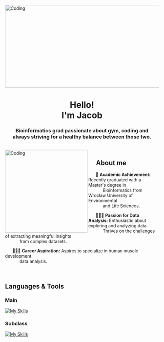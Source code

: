 <img src="https://github.com/user-attachments/assets/aea3ead6-3e1f-4f56-b16a-4287b9b7ad98" alt="Coding" align="center" width="1080" height="270">

<h1 align="center"> Hello!  
</br> I'm Jacob </h1>

<h3 align="center">Bioinformatics grad passionate about gym, coding and    
  </br> always striving for a healthy balance between those two.</h3>  

</br>

<img src="https://github.com/JakubKaniaLift/JakubKaniaLift/assets/138041287/c90fcd8e-d3de-4886-807b-0baafcd01f99" alt="Coding" align="left" width="270">

## &nbsp;&nbsp;&nbsp;&nbsp; About me

&nbsp;&nbsp;&nbsp;&nbsp;&nbsp;  📖 **Academic Achievement:** Recently graduated with a Master's degree in      
&nbsp;&nbsp;&nbsp;&nbsp;&nbsp;&nbsp;&nbsp;&nbsp;&nbsp;&nbsp;&nbsp; Bioinformatics from Wrocław University of Environmental  
&nbsp;&nbsp;&nbsp;&nbsp;&nbsp;&nbsp;&nbsp;&nbsp;&nbsp;&nbsp;&nbsp; and Life Sciences.

&nbsp;&nbsp;&nbsp;&nbsp;&nbsp;  👨🏼‍💻 **Passion for Data Analysis:** Enthusiastic about exploring and analyzing data.  
&nbsp;&nbsp;&nbsp;&nbsp;&nbsp;&nbsp;&nbsp;&nbsp;&nbsp;&nbsp;&nbsp; Thrives on the challenges of extracting meaningful insights  
&nbsp;&nbsp;&nbsp;&nbsp;&nbsp;&nbsp;&nbsp;&nbsp;&nbsp;&nbsp;&nbsp; from complex datasets.

&nbsp;&nbsp;&nbsp;&nbsp;&nbsp;  🏋🏼‍♂️ **Career Aspiration:** Aspires to specialize in human muscle development  
&nbsp;&nbsp;&nbsp;&nbsp;&nbsp;&nbsp;&nbsp;&nbsp;&nbsp;&nbsp;&nbsp; data analysis.  

</br>

## Languages & Tools
### Main 
[![My Skills](https://skillicons.dev/icons?i=py,r,visualstudio,mysql,powerbi)](https://skillicons.dev)

### Subclass
[![My Skills](https://skillicons.dev/icons?i=tensorflow,vim,bash,anaconda,latex)](https://skillicons.dev)




